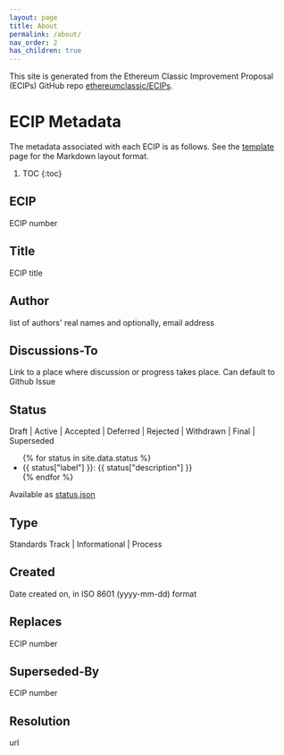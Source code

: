 ```yaml
---
layout: page
title: About
permalink: /about/
nav_order: 2
has_children: true
---
```


This site is generated from the Ethereum Classic Improvement Proposal (ECIPs) GitHub repo [ethereumclassic/ECIPs](https://github.com/ethereumclassic/ECIPs).

# ECIP Metadata

The metadata associated with each ECIP is as follows. See the [template](/about/ecip-template/) page for the Markdown layout format.

1. TOC
{:toc}

## ECIP

ECIP number

## Title

ECIP title

## Author
list of authors' real names and optionally, email address

## Discussions-To

Link to a place where discussion or progress takes place. Can default to Github Issue

## Status

Draft | Active | Accepted | Deferred | Rejected | Withdrawn | Final | Superseded

<ul>
{% for status in site.data.status %}
  <li>{{ status["label"] }}: {{ status["description"] }}</li>
{% endfor %}
</ul>

Available as [status.json](/feeds/status.json)

## Type

Standards Track | Informational | Process

## Created

Date created on, in ISO 8601 (yyyy-mm-dd) format

## Replaces

ECIP number

## Superseded-By

ECIP number

## Resolution

url


